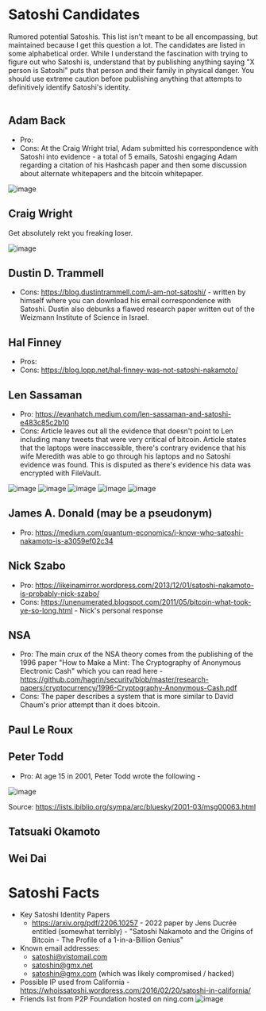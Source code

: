 # Satoshi Candidates

Rumored potential Satoshis. This list isn't meant to be all encompassing, but maintained because I get this question a lot. The candidates are listed in some alphabetical order. While I understand the fascination with trying to figure out who Satoshi is, understand that by publishing anything saying "X person is Satoshi" puts that person and their family in physical danger. You should use extreme caution before publishing anything that attempts to definitively identify Satoshi's identity.<br /><br />

## Adam Back
- Pro:
- Cons: At the Craig Wright trial, Adam submitted his correspondence with Satoshi into evidence - a total of 5 emails, Satoshi engaging Adam regarding a citation of his Hashcash paper and then some discussion about alternate whitepapers and the bitcoin whitepaper.

![image](https://github.com/user-attachments/assets/a47987ec-e683-4bc2-b662-77ce888b9e22)

## Craig Wright

Get absolutely rekt you freaking loser.

![image](https://github.com/user-attachments/assets/eb328f86-db0b-4179-94dc-bc04f650e4ef)

## Dustin D. Trammell

- Cons: https://blog.dustintrammell.com/i-am-not-satoshi/ - written by himself where you can download his email correspondence with Satoshi. Dustin also debunks a flawed research paper written out of the Weizmann Institute of Science in Israel.

## Hal Finney
- Pros:
- Cons: https://blog.lopp.net/hal-finney-was-not-satoshi-nakamoto/

## Len Sassaman
- Pro: https://evanhatch.medium.com/len-sassaman-and-satoshi-e483c85c2b10
- Cons: Article leaves out all the evidence that doesn't point to Len including many tweets that were very critical of bitcoin. Article states that the laptops were inaccessible, there's contrary evidence that his wife Meredith was able to go through his laptops and no Satoshi evidence was found. This is disputed as there's evidence his data was encrypted with FileVault.

![image](https://github.com/user-attachments/assets/dd039b18-85bc-4ae6-8fc3-33b2f57502e0)
![image](https://github.com/user-attachments/assets/e4b36eed-2895-456d-a5f1-d0d7dee13f0a)
![image](https://github.com/user-attachments/assets/56f21198-9d7c-4873-bca3-0b6935a135b8)
![image](https://github.com/user-attachments/assets/f9f94798-6d1a-4b40-8501-a8195a24b349)
![image](https://github.com/user-attachments/assets/0700c611-bee7-40f3-9803-39ce3ce4b0df)

## James A. Donald (may be a pseudonym)
- Pro: https://medium.com/quantum-economics/i-know-who-satoshi-nakamoto-is-a3059ef02c34

## Nick Szabo
- Pro: https://likeinamirror.wordpress.com/2013/12/01/satoshi-nakamoto-is-probably-nick-szabo/
- Cons: https://unenumerated.blogspot.com/2011/05/bitcoin-what-took-ye-so-long.html - Nick's personal response

## NSA
- Pro: The main crux of the NSA theory comes from the publishing of the 1996 paper "How to Make a Mint: The Cryptography of Anonymous Electronic Cash" which you can read here - https://github.com/hagrin/security/blob/master/research-papers/cryptocurrency/1996-Cryptography-Anonymous-Cash.pdf
- Cons: The paper describes a system that is more similar to David Chaum's prior attempt than it does bitcoin. 

## Paul Le Roux

## Peter Todd

- Pro: At age 15 in 2001, Peter Todd wrote the following - 

![image](https://github.com/user-attachments/assets/6c3288e3-7ee8-43bf-9115-06606420ba18)

Source: https://lists.ibiblio.org/sympa/arc/bluesky/2001-03/msg00063.html

## Tatsuaki Okamoto

## Wei Dai

# Satoshi Facts

- Key Satoshi Identity Papers
  - https://arxiv.org/pdf/2206.10257 - 2022 paper by Jens Ducrée entitled (somewhat terribly) - "Satoshi Nakamoto and the Origins of Bitcoin - The Profile of a 1-in-a-Billion Genius"
- Known email addresses:
  - satoshi@vistomail.com
  - satoshin@gmx.net
  - satoshin@gmx.com (which was likely compromised / hacked)
- Possible IP used from California - https://whoissatoshi.wordpress.com/2016/02/20/satoshi-in-california/
- Friends list from P2P Foundation hosted on ning.com
![image](https://github.com/user-attachments/assets/14e2a630-65aa-43ea-be4f-ce26f26fee8e)
